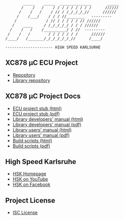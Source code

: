             _____    _____  ______________       _____
           /    /   /    / / / / / / / / /      //////
          /    /   /    / // / /_/_/_/_//      //////
         /    /___/    / / / //________   ---------
        /             / // / / / / / // //////
       /    ____     / /_/_/_/_/ / / / //////
      /    /   /    /__________/ / //  ---------
     /    /   /        / / / / / / /      //////
    /____/   /_______/_/_/_/_/_/_//      /____/
    
    --------------------- HIGH SPEED KARLSURHE

XC878 µC ECU Project
--------------------

* [Repository](https://github.com/lonkamikaze/hsk-ecu-stub)
* [Library repository](https://github.com/lonkamikaze/hsk-libs)

XC878 µC Project Docs
---------------------

* [ECU project stub (html)](https://lonkamikaze.github.io/hsk-ecu-stub/ecu/)
* [ECU project stub (pdf)](https://lonkamikaze.github.io/hsk-ecu-stub/ecu/hsk-ecu-stub.pdf)
* [Library developers' manual (html)](https://lonkamikaze.github.io/hsk-libs/dev/)
* [Library developers' manual (pdf)](https://lonkamikaze.github.io/hsk-libs/dev/hsk-libs-dev.pdf)
* [Library users' manual (html)](https://lonkamikaze.github.io/hsk-libs/user/)
* [Library users' manual (pdf)](https://lonkamikaze.github.io/hsk-libs/user/hsk-libs-user.pdf)
* [Build scripts (html)](https://lonkamikaze.github.io/hsk-libs/scripts/)
* [Build scripts (pdf)](https://lonkamikaze.github.io/hsk-libs/scripts/hsk-libs-scripts.pdf)

High Speed Karlsruhe
--------------------

* [HSK Homepage](http://www.highspeed-karlsruhe.de)
* [HSK on YouTube](https://www.youtube.com/user/highspeedkarlsruhe)
* [HSK on Facebook](https://www.facebook.com/pages/High-Speed-Karlsruhe/116782045041507)

Project License
---------------

* [ISC License](LICENSE.md)

